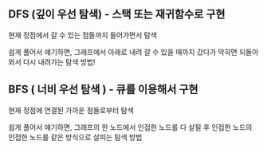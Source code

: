 ## DFS (깊이 우선 탐색) - 스택 또는 재귀함수로 구현

현재 정점에서 갈 수 있는 점들까지 들어가면서 탐색 

쉽게 풀어서 얘기하면, 그래프에서 아래로 내려 갈 수 있을 때까지 갔다가 막히면 되돌아와서 다시 내려가는 탐색 방법!

## BFS ( 너비 우선 탐색 ) - 큐를 이용해서 구현

현재 정점에 연결된 가까운 점들로부터 탐색

쉽게 풀어서 얘기하면, 그래프의 한 노드에서 인접한 노드를 다 살필 후 인접한 노드의 인접한 노드를 같은 방식으로 살피는 탐색 방법

